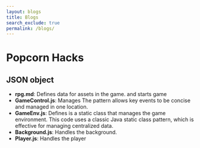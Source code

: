 ```yaml
---
layout: blogs 
title: Blogs
search_exclude: true
permalink: /blogs/
---
```


# Popcorn Hacks

## JSON object
-  **rpg.md**: Defines data for assets in the game. and starts game 
- **GameControl.js**: Manages The pattern allows key events to be concise and managed in one location.
- **GameEnv.js**: Defines  is a static class that manages the game environment. This code uses a classic Java static class pattern, which is effective for managing centralized data.
- **Background.js**: Handles the background.
- **Player.js**: Handles the player

